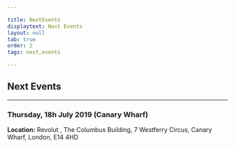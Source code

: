 ```yaml
---

title: NextEvents
displaytext: Next Events
layout: null
tab: true
order: 2
tags: next,events

---
```


## Next Events

<hr>

### Thursday, 18h July 2019 (Canary Wharf)

**Location:** Revolut , The Columbus Building, 7 Westferry Circus, Canary Wharf, London, E14 4HD
